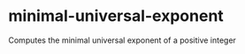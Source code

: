 minimal-universal-exponent
==========================

Computes the minimal universal exponent of a positive integer
